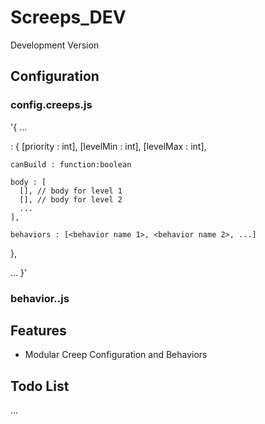 # Screeps_DEV
Development Version

## Configuration

### config.creeps.js

'{
  ...

  <role> : {
    [priority : int],
    [levelMin : int],
    [levelMax : int],

    canBuild : function:boolean

    body : [
      [], // body for level 1
      [], // body for level 2
      ...
    ],

    behaviors : [<behavior name 1>, <behavior name 2>, ...]

  },

  ...
}'


### behavior.<behavior name>.js




## Features
- Modular Creep Configuration and Behaviors

## Todo List
...
